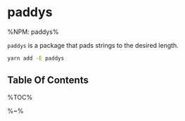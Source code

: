 # paddys

%NPM: paddys%

`paddys` is a package that pads strings to the desired length.

```sh
yarn add -E paddys
```

## Table Of Contents

%TOC%

%~%